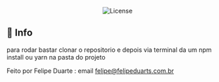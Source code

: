 
<p align="center">
  <img alt="License" src="https://img.shields.io/static/v1?label=license&message=MIT&color=49AA26&labelColor=000000">
</p>


## 🚀 Info
para rodar bastar clonar o repositorio e depois via terminal da um npm install ou yarn na pasta do projeto




Feito por Felipe Duarte : email felipe@felipeduarts.com.br